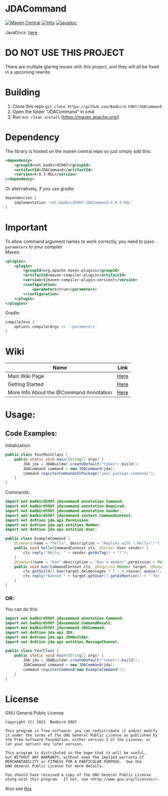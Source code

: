 # JDACommand
[![Maven Central](https://img.shields.io/maven-central/v/net.badbird5907/JDACommand.svg?label=Maven%20Central&style=for-the-badge)](https://search.maven.org/search?q=g:%22net.badbird5907%22%20AND%20a:%22JDACommand%22)
[![Hits](https://hits.seeyoufarm.com/api/count/incr/badge.svg?url=https%3A%2F%2Fgithub.com%2FBadbird-5907%2FJDACommand&count_bg=%236EFF00&title_bg=%23555555&icon=&icon_color=%23E7E7E7&title=Views+%28as+of+21%2F05%2F06%29&edge_flat=true)](https://hits.seeyoufarm.com)
[![javadoc](https://javadoc.io/badge2/net.badbird5907/JDACommand/javadoc.svg)](https://javadoc.io/doc/net.badbird5907/JDACommand)

JavaDocs: [here](https://www.javadoc.io/doc/net.badbird5907/JDACommand/latest/index.html)

# DO NOT USE THIS PROJECT
There are multiple glaring issues with this project, and they will all be fixed in a upcoming rewrite.

# Building
1. Clone this repo `git clone https://github.com/Badbird-5907/JDACommand`
2. Open the folder "JDACommand" in cmd
3. Run `mvn clean install` (https://maven.apache.org/)

# Dependency
The library is hosted on the maven central repo so just simply add this:
```xml
<dependency>
    <groupId>net.badbird5907</groupId>
    <artifactId>JDACommand</artifactId>
    <version>4.0.3-REL</version>
</dependency>
```
Or alternatively, if you use gradle:
```groovy
dependencies {
    implementation 'net.badbird5907:JDACommand:4.0.3-REL'
}
```
# Important
To allow command argument names to work correctly, you need to pass `-parameters` to your compiler <br/>
Maven:
```xml
<plugins>
    <plugin>
        <groupId>org.apache.maven.plugins</groupId>
        <artifactId>maven-compiler-plugin</artifactId>
        <version>${maven-compiler-plugin.version}</version>
        <configuration>
            <parameters>true</parameters>
        </configuration>
    </plugin>
</plugins>
```
Gradle:
```groovy
compileJava {
    options.compilerArgs << '-parameters'
}
```
# Wiki
|  Name  |  Link  |
|---|---|
|  Main Wiki Page  |  [Here](https://github.com/Badbird5907/JDACommand/wiki)  |
|  Getting Started  |  [Here](https://github.com/Badbird5907/JDACommand/wiki/Getting-Started)  |
|  More Info About the @Command Annotation  |  [Here](https://github.com/Badbird5907/JDACommand/wiki/The-@Command-Annotation---In-Depth)  |


# Usage:
## Code Examples:

Initialization:
```java
public class YourMainClass {
    public static void main(String[] args) {
        JDA jda = JDABuilder.createDefault("token").build();
        JDACommand command = new JDACommand(jda);
        command.registerCommandsInPackage("your.package.commands");
    }
}

```
Commands:
```java
import net.badbird5907.jdacommand.annotation.Command;
import net.badbird5907.jdacommand.annotation.Required;
import net.badbird5907.jdacommand.annotation.Sender;
import net.badbird5907.jdacommand.context.CommandContext;
import net.dv8tion.jda.api.Permission;
import net.dv8tion.jda.api.entities.Member;
import net.dv8tion.jda.api.entities.User;

public class ExampleCommand {
    @Command(name = "hello", description = "Replies with \"Hello!\"")
    public void hello(CommandContext ctx, @Sender User sender) {
        ctx.reply("Hello, " + sender.getAsTag() + "!");
    }
    @Command(name = "ban",description = "Ban a member",permission = Permission.BAN_MEMBERS)
    public void ban(CommandContext ctx, @Required Member target, @Required String reason, boolean delmessages) {
        ctx.getGuild().ban(target,delmessages ? 7 : 0,reason).queue();
        ctx.reply("Banned " + target.getUser().getAsMention() + " for `" + reason + "`!");
    }
}

```
### OR:

You can do this:

```java
import net.badbird5907.jdacommand.annotation.Command;
import net.badbird5907.jdacommand.CommandResult;
import net.badbird5907.jdacommand.JDACommand;
import net.dv8tion.jda.api.JDA;
import net.dv8tion.jda.api.JDABuilder;
import net.dv8tion.jda.api.entities.MessageChannel;

public class YourClass {
    public static void main(String[] args) {
        JDA jda = JDABuilder.createDefault("token").build();
        JDACommand command = new JDACommand(jda);
        command.registerCommand(new ExampleCommand());
    }
}
```


# License
GNU General Public License
```
Copyright (C) 2022  Badbird-5907

This program is free software: you can redistribute it and/or modify
it under the terms of the GNU General Public License as published by
the Free Software Foundation, either version 3 of the License, or
(at your option) any later version.

This program is distributed in the hope that it will be useful,
but WITHOUT ANY WARRANTY; without even the implied warranty of
MERCHANTABILITY or FITNESS FOR A PARTICULAR PURPOSE.  See the
GNU General Public License for more details.

You should have received a copy of the GNU General Public License
along with this program.  If not, see <http://www.gnu.org/licenses/>.
```
Also see [this](/blob/master/license.md)
